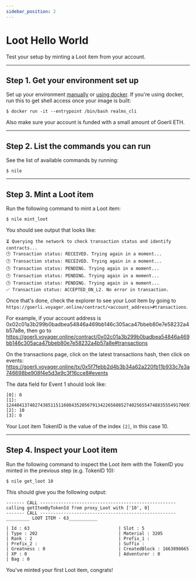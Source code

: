 ```yaml
---
sidebar_position: 2
---
```


# Loot Hello World

Test your setup by minting a Loot item from your account.

---

## Step 1. Get your environment set up

Set up your environment [manually](/docs/getting-started/environment) or [using docker](/docs/cli/docker). If you're using docker, run this to get shell access once your image is built:

```
$ docker run -it --entrypoint /bin/bash realms_cli
```

Also make sure your account is funded with a small amount of Goerli ETH.

---

## Step 2. List the commands you can run

See the list of available commands by running:

```
$ nile
```
---

## Step 3. Mint a Loot item

Run the following command to mint a Loot item:

```
$ nile mint_loot
```

You should see output that looks like:

```
⏳ Querying the network to check transaction status and identify contracts...
🕒 Transaction status: RECEIVED. Trying again in a moment...
🕒 Transaction status: RECEIVED. Trying again in a moment...
🕒 Transaction status: PENDING. Trying again in a moment...
🕒 Transaction status: PENDING. Trying again in a moment...
🕒 Transaction status: PENDING. Trying again in a moment...
✅ Transaction status: ACCEPTED_ON_L2. No error in transaction.
```

Once that's done, check the explorer to see your Loot item by going to `https://goerli.voyager.online/contract/<account_address>#transactions`.

For example, if your account address is 0x02c01a3b299b0badbea54846a469bb146c305aca47bbeb80e7e58232a4b57a8e, then go to https://goerli.voyager.online/contract/0x02c01a3b299b0badbea54846a469bb146c305aca47bbeb80e7e58232a4b57a8e#transactions

On the transactions page, click on the latest transactions hash, then click on events: https://goerli.voyager.online/tx/0x5f7febb2d4b3b34a62a220fb11b933c7e3a746698be908f4e5d3e9c3f16cce8#events

The data field for Event 1 should look like:

```
[0]: 0
[1]: 1244041374027438511511608435205679134226560852740256554748835554917069716110
[2]: 10
[3]: 0
```
Your Loot item TokenID is the value of the index `[2]`, in this case 10.

---

## Step 4. Inspect your Loot item

Run the following command to inspect the Loot item with the TokenID you minted in the previous step (e.g. TokenID 10):

```
$ nile get_loot 10
```

This should give you the following output:

```
------- CALL ----------------------------------------------------
calling getItemByTokenId from proxy_Loot with ['10', 0]
------- CALL ----------------------------------------------------
_________ LOOT ITEM - 63___________

| Id : 63                                  | Slot : 5
| Type : 202                               | Material : 3205
| Rank : 2                                 | Prefix_1 :
| Prefix_2 :                               | Suffix :
| Greatness : 0                            | CreatedBlock : 1663898665
| XP : 0                                   | Adventurer : 0
| Bag : 0
```

You've minted your first Loot item, congrats!
